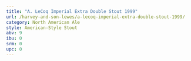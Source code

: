 ```yaml
---
title: "A. LeCoq Imperial Extra Double Stout 1999"
url: /harvey-and-son-lewes/a-lecoq-imperial-extra-double-stout-1999/
category: North American Ale
style: American-Style Stout
abv: 9
ibu: 0
srm: 0
upc: 0
---
```


